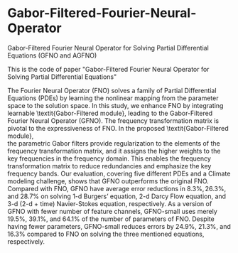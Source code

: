 # Gabor-Filtered-Fourier-Neural-Operator
Gabor-Filtered Fourier Neural Operator for Solving Partial Differential Equations (GFNO and AGFNO)

This is the code of paper "Gabor-Filtered Fourier Neural Operator for Solving Partial Differential Equations"

The Fourier Neural Operator (FNO) solves a family of Partial Differential
Equations (PDEs) by learning the nonlinear mapping from the parameter space
to the solution space. In this study, we enhance FNO by integrating learnable \textit{Gabor-Filtered module}, leading to the Gabor-Filtered Fourier Neural Operator (GFNO). 
 The frequency transformation matrix is pivotal to the expressiveness of FNO. 
 In the proposed \textit{Gabor-Filtered module},  
the parametric Gabor filters provide regularization to the elements of the
frequency transformation matrix, and it assigns the higher weights to the key frequencies in the frequency domain.
This enables the frequency transformation matrix to reduce redundancies and emphasize the key frequency bands.
Our evaluation, covering five different PDEs and a Climate modeling challenge, shows that GFNO outperforms the original FNO. 
Compared with FNO, GFNO have average error reductions in $8.3\%, 26.3\%$, and $28.7\%$ on solving 1-d Burgers’ equation, 2-d Darcy Flow equation, and 3-d (2-d + time) Navier-Stokes equation, respectively.
As a version of GFNO with fewer number of feature channels, GFNO-small uses merely $19.5\%$, $39.1\%$, and $64.1\%$ of the number of parameters of FNO. 
Despite having fewer parameters, GFNO-small reduces errors by $24.9\%$, $21.3\%$, and $16.3\%$ compared to FNO on solving the three mentioned equations, respectively.
